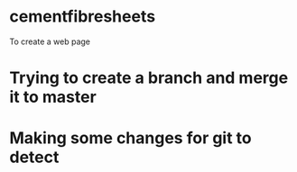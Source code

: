 # cementfibresheets
To create a web page

# Trying to create a branch and merge it to master
# Making some changes for git to detect
